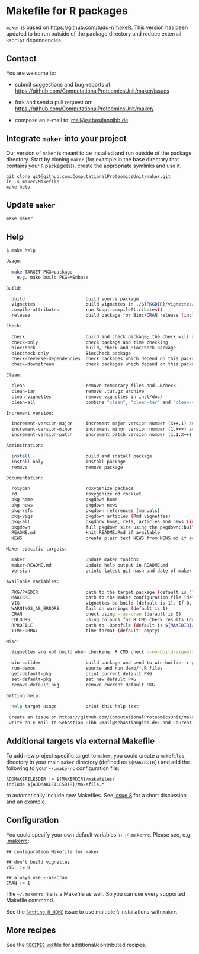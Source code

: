 # Makefile for R packages

`maker` is based on https://github.com/tudo-r/makeR. This version has
been updated to be run outside of the package directory and reduce
external `Rscript` dependencies.

## Contact

You are welcome to:

* submit suggestions and bug-reports at:
    <https://github.com/ComputationalProteomicsUnit/maker/issues>

* fork and send a pull request on:
    <https://github.com/ComputationalProteomicsUnit/maker/>

* compose an e-mail to: <mail@sebastiangibb.de>

## Integrate `maker` into your project

Our version of `maker` is meant to be installed and run outside of the
package directory. Start by cloning `maker` (for example in the base
directory that contains your `R` package(s)), create the appropriate
symlinks and use it.

	git clone git@github.com:ComputationalProteomicsUnit/maker.git
	ln -s maker/Makefile .
	make help

## Update `maker`

    make maker

## Help

```sh
$ make help

Usage:

  make TARGET PKG=package
    e.g. make build PKG=MSnbase

Build:

  build                       build source package
  vignettes                   build vignettes in ./${PKGDIR}/vignettes/
  compile-attributes          run Rcpp::compileAttributes()
  release                     build package for Bioc/CRAN release (includes vignettes etc.)

Check:

  check                       build and check package; the check will always use "--no-vignettes" because vignettes are checked by the build process before
  check-only                  check package and time checking
  bioccheck                   build, check and BiocCheck package
  bioccheck-only              BiocCheck package
  check-reverse-dependencies  check packages which depend on this package
  check-downstream            check packages which depend on this package

Clean:

  clean                       remove temporary files and .Rcheck
  clean-tar                   remove .tar.gz archive
  clean-vignettes             remove vignettes in inst/doc/
  clean-all                   combine "clean", "clean-tar" and "clean-vignettes"

Increment version:

  increment-version-major     increment major version number (X++.1) and set the "Date" field in the DESCRIPTION file
  increment-version-minor     increment minor version number (1.X++) and set the "Date" field in the DESCRIPTION file
  increment-version-patch     increment patch version number (1.1.X++) and set the "Date" field in the DESCRIPTION file

Adminstration:

  install                     build and install package
  install-only                install package
  remove                      remove package

Documentation:

  roxygen                     roxygenize package
  rd                          roxygenize rd rocklet
  pkg-home                    pkgdown home
  pkg-news                    pkgdown news
  pkg-refs                    pkgdown references (manuals)
  pkg-vigs                    pkgdown articles (Rmd vignettes)
  pkg-all                     pkgdonw home, refs, articles and news (in that order)
  pkgdown                     full pkgdown site using the pkgdown::build_site
  README.md                   knit README.Rmd if available
  NEWS                        create plain text NEWS from NEWS.md if available

Maker specific targets:

  maker                       update maker toolbox
  maker-README.md             update help output in README.md
  version                     prints latest git hash and date of maker

Available variables:

  PKG/PKGDIR                  path to the target package (default is 'maker')
  MAKERRC                     path to the maker configuration file (default is '~/.makerrc')
  VIG                         vignettes be build (default is 1). If 0, build --no-build-vignettes is used
  WARNINGS_AS_ERRORS          fail on warnings (default is 1)
  CRAN                        check using --as-cran (default is 0)
  COLOURS                     using colours for R CMD check results (default is 1)
  RPROFILE                    path to .Rprofile (default is ${MAKEDIR}/include/Rprofile)
  TIMEFORMAT                  time format (default: empty)

Misc:

  Vignettes are not build when checking: R CMD check --no-build-vignettes

  win-builder                 build package and send to win-builder.r-project.org
  run-demos                   source and run demo/*.R files
  get-default-pkg             print current default PKG
  set-default-pkg             set new default PKG
  remove-default-pkg          remove current default PKG

Getting help:

  help target usage           print this help text
  
 Create an issue on https://github.com/ComputationalProteomicsUnit/maker/issues/ or 
 write an e-mail to Sebastian Gibb <mail@sebastiangibb.de> and Laurent Gatto <lg390@cam.ac.uk>.
```

## Additional targets via external Makefile

To add new project specific target to `maker`, you could create a
`makefiles` directory in your main `maker` directory (defined as
`${MAKERDIR}`) and add the following to your `~/.makerrc` configuration
file:

	ADDMAKEFILESDIR := ${MAKERDIR}/makefiles/
	include ${ADDMAKEFILESDIR}/Makefile.*

to automatically include new Makefiles. See
[issue 8](https://github.com/ComputationalProteomicsUnit/maker/issues/8)
for a short discussion and an example.

## Configuration

You could specify your own default variables in `~/.makerrc`. Please see, e.g.
[.makerrc](.makerrc):

```basemake
## configuration Makefile for maker

## don't build vignettes
VIG  := 0

## always use --as-cran
CRAN := 1
```

The `~/.makerrc` file is a Makefile as well. So you can use every
supported Makefile command.

See the
[`Setting R_HOME`](https://github.com/ComputationalProteomicsUnit/maker/issues/11)
issue to use multiple `R` installations with `maker`.

## More recipes

See the [`RECIPES.md`](RECIPES.md) file for additional/contributed recipes.
